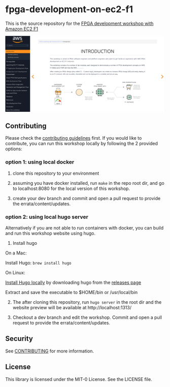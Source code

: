 # fpga-development-on-ec2-f1

This is the source repository for the [FPGA development workshop with Amazon EC2 F1](https://fpga-development-on-ec2-f1.workshop.aws/)

![AWS Workshop](fpga-f1-workshop.png)

## Contributing

Please check the [contributing guidelines](CONTRIBUTING.md) first. If you would like to contribute, you can run this workshop locally by following the 2 provided options:

### option 1: using local docker

1. clone this repository to your environment

2. assuming you have docker installed, run `make` in the repo root dir, and go to localhost:8080 for the local version of this workshop.

3. create your dev branch and commit and open a pull request to provide the errata/content/updates.

### option 2: using local hugo server

Alternatively if you are not able to run containers with docker, you can build and run this workshop website using hugo.

1. Install hugo

On a Mac:

Install Hugo: `brew install hugo`

On Linux:

[Install Hugo locally](https://gohugo.io/overview/quickstart/) by downloading hugo from the [releases page](https://github.com/gohugoio/hugo/releases)

Extract and save the executable to $HOME/bin or /usr/local/bin

2. The after cloning this repository, run `hugo server` in the root dir and the website preview will be available at http://localhost:1313/

3. Checkout a dev branch and edit the workshop. Commit and open a pull request to provide the errata/content/updates.

## Security

See [CONTRIBUTING](CONTRIBUTING.md#security-issue-notifications) for more information.

## License

This library is licensed under the MIT-0 License. See the LICENSE file.

